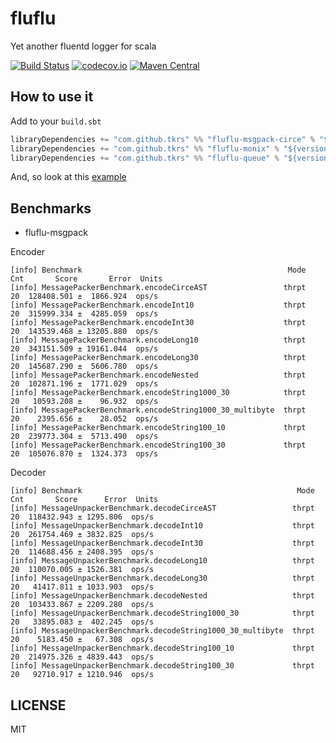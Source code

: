 # fluflu
Yet another fluentd logger for scala

[![Build Status](https://travis-ci.org/tkrs/fluflu.svg?branch=master)](https://travis-ci.org/tkrs/fluflu)
[![codecov.io](http://codecov.io/github/tkrs/fluflu/coverage.svg?branch=master)](http://codecov.io/github/tkrs/fluflu?branch=master)
[![Maven Central](https://maven-badges.herokuapp.com/maven-central/com.github.tkrs/fluflu-core_2.12/badge.svg)](https://maven-badges.herokuapp.com/maven-central/com.github.tkrs/fluflu-core_2.12)

## How to use it

Add to your `build.sbt`

```scala
libraryDependencies += "com.github.tkrs" %% "fluflu-msgpack-circe" % "${version}"
libraryDependencies += "com.github.tkrs" %% "fluflu-monix" % "${version}"
libraryDependencies += "com.github.tkrs" %% "fluflu-queue" % "${version}"
```

And, so look at this [example](https://github.com/tkrs/fluflu/tree/master/examples/src/main/scala)

## Benchmarks

- fluflu-msgpack

Encoder

```
[info] Benchmark                                              Mode  Cnt       Score       Error  Units
[info] MessagePackerBenchmark.encodeCirceAST                 thrpt   20  128408.501 ±  1866.924  ops/s
[info] MessagePackerBenchmark.encodeInt10                    thrpt   20  315999.334 ±  4285.059  ops/s
[info] MessagePackerBenchmark.encodeInt30                    thrpt   20  143539.468 ± 13205.880  ops/s
[info] MessagePackerBenchmark.encodeLong10                   thrpt   20  343151.509 ± 19161.044  ops/s
[info] MessagePackerBenchmark.encodeLong30                   thrpt   20  145687.290 ±  5606.780  ops/s
[info] MessagePackerBenchmark.encodeNested                   thrpt   20  102871.196 ±  1771.029  ops/s
[info] MessagePackerBenchmark.encodeString1000_30            thrpt   20   10593.208 ±    96.932  ops/s
[info] MessagePackerBenchmark.encodeString1000_30_multibyte  thrpt   20    2395.656 ±    28.052  ops/s
[info] MessagePackerBenchmark.encodeString100_10             thrpt   20  239773.304 ±  5713.490  ops/s
[info] MessagePackerBenchmark.encodeString100_30             thrpt   20  105076.870 ±  1324.373  ops/s
```

Decoder

```
[info] Benchmark                                                Mode  Cnt       Score      Error  Units
[info] MessageUnpackerBenchmark.decodeCirceAST                 thrpt   20  118432.943 ± 1295.806  ops/s
[info] MessageUnpackerBenchmark.decodeInt10                    thrpt   20  261754.469 ± 3832.825  ops/s
[info] MessageUnpackerBenchmark.decodeInt30                    thrpt   20  114688.456 ± 2408.395  ops/s
[info] MessageUnpackerBenchmark.decodeLong10                   thrpt   20  110070.005 ± 1526.381  ops/s
[info] MessageUnpackerBenchmark.decodeLong30                   thrpt   20   41417.811 ± 1033.903  ops/s
[info] MessageUnpackerBenchmark.decodeNested                   thrpt   20  103433.867 ± 2209.280  ops/s
[info] MessageUnpackerBenchmark.decodeString1000_30            thrpt   20   33895.083 ±  402.245  ops/s
[info] MessageUnpackerBenchmark.decodeString1000_30_multibyte  thrpt   20    5183.450 ±   67.308  ops/s
[info] MessageUnpackerBenchmark.decodeString100_10             thrpt   20  214975.326 ± 4839.443  ops/s
[info] MessageUnpackerBenchmark.decodeString100_30             thrpt   20   92710.917 ± 1210.946  ops/s
```

## LICENSE

MIT
